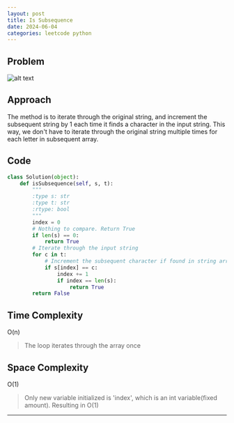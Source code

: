 ```yaml
---
layout: post
title: Is Subsequence
date: 2024-06-04
categories: leetcode python
---
```


## Problem
![alt text](/blog/public/img/IsSubsequence.png)

## Approach
The method is to iterate through the original string, and increment the subsequent string by 1 each time it finds a character in the input string. This way, we don't have to iterate through the original string multiple times for each letter in subsequent array.

## Code
```python
class Solution(object):
    def isSubsequence(self, s, t):
        """
        :type s: str
        :type t: str
        :rtype: bool
        """
        index = 0
        # Nothing to compare. Return True
        if len(s) == 0:
            return True
        # Iterate through the input string
        for c in t:
            # Increment the subsequent character if found in string array, and return True if all subsequent characters are found
            if s[index] == c:
                index += 1
                if index == len(s):
                    return True
        return False
```

## Time Complexity
O(n)
> The loop iterates through the array once

## Space Complexity
O(1)
> Only new variable initialized is 'index', which is an int variable(fixed amount). Resulting in O(1)

---